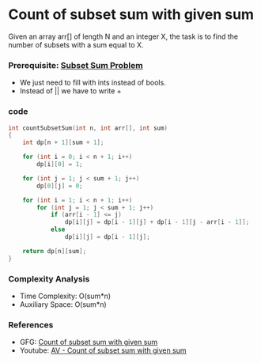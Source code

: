 # Count of subset sum with given sum

Given an array arr[] of length N and an integer X, the task is to find the number of subsets with a sum equal to X.

### Prerequisite: [Subset Sum Problem](./AV2_subSetSum.md)

- We just need to fill with ints instead of bools.
- Instead of || we have to write +

### code

```cpp
int countSubsetSum(int n, int arr[], int sum)
{
    int dp[n + 1][sum + 1];

    for (int i = 0; i < n + 1; i++)
        dp[i][0] = 1;

    for (int j = 1; j < sum + 1; j++)
        dp[0][j] = 0;

    for (int i = 1; i < n + 1; i++)
        for (int j = 1; j < sum + 1; j++)
            if (arr[i - 1] <= j)
                dp[i][j] = dp[i - 1][j] + dp[i - 1][j - arr[i - 1]];
            else
                dp[i][j] = dp[i - 1][j];

    return dp[n][sum];
}
```

### Complexity Analysis

- Time Complexity: O(sum\*n)
- Auxiliary Space: O(sum\*n)

### References

- GFG: [Count of subset sum with given sum](https://www.geeksforgeeks.org/count-of-subsets-with-sum-equal-to-x/)
- Youtube: [AV - Count of subset sum with given sum](https://www.youtube.com/watch?v=F7wqWbqYn9g&list=PL_z_8CaSLPWekqhdCPmFohncHwz8TY2Go&index=9)
